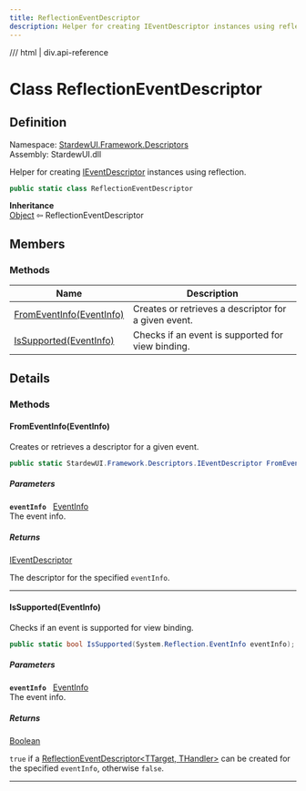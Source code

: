 ```yaml
---
title: ReflectionEventDescriptor
description: Helper for creating IEventDescriptor instances using reflection.
---
```


<link rel="stylesheet" href="/StardewUI/stylesheets/reference.css" />

/// html | div.api-reference

# Class ReflectionEventDescriptor

## Definition

<div class="api-definition" markdown>

Namespace: [StardewUI.Framework.Descriptors](index.md)  
Assembly: StardewUI.dll  

</div>

Helper for creating [IEventDescriptor](ieventdescriptor.md) instances using reflection.

```cs
public static class ReflectionEventDescriptor
```

**Inheritance**  
[Object](https://learn.microsoft.com/en-us/dotnet/api/system.object) ⇦ ReflectionEventDescriptor

## Members

### Methods

 | Name | Description |
| --- | --- |
| [FromEventInfo(EventInfo)](#fromeventinfoeventinfo) | Creates or retrieves a descriptor for a given event. | 
| [IsSupported(EventInfo)](#issupportedeventinfo) | Checks if an event is supported for view binding. | 

## Details

### Methods

#### FromEventInfo(EventInfo)

Creates or retrieves a descriptor for a given event.

```cs
public static StardewUI.Framework.Descriptors.IEventDescriptor FromEventInfo(System.Reflection.EventInfo eventInfo);
```

##### Parameters

**`eventInfo`** &nbsp; [EventInfo](https://learn.microsoft.com/en-us/dotnet/api/system.reflection.eventinfo)  
The event info.

##### Returns

[IEventDescriptor](ieventdescriptor.md)

  The descriptor for the specified `eventInfo`.

-----

#### IsSupported(EventInfo)

Checks if an event is supported for view binding.

```cs
public static bool IsSupported(System.Reflection.EventInfo eventInfo);
```

##### Parameters

**`eventInfo`** &nbsp; [EventInfo](https://learn.microsoft.com/en-us/dotnet/api/system.reflection.eventinfo)  
The event info.

##### Returns

[Boolean](https://learn.microsoft.com/en-us/dotnet/api/system.boolean)

  `true` if a [ReflectionEventDescriptor&lt;TTarget, THandler&gt;](reflectioneventdescriptor-2.md) can be created for the specified `eventInfo`, otherwise `false`.

-----

